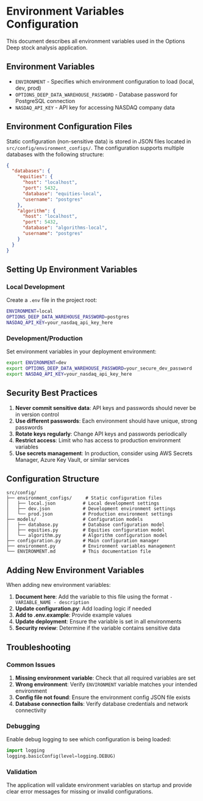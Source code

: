 # Environment Variables Configuration

This document describes all environment variables used in the Options Deep stock analysis application.

## Environment Variables

- `ENVIRONMENT` - Specifies which environment configuration to load (local, dev, prod)
- `OPTIONS_DEEP_DATA_WAREHOUSE_PASSWORD` - Database password for PostgreSQL connection
- `NASDAQ_API_KEY` - API key for accessing NASDAQ company data

## Environment Configuration Files

Static configuration (non-sensitive data) is stored in JSON files located in `src/config/environment_configs/`. The configuration supports multiple databases with the following structure:

```json
{
  "databases": {
    "equities": {
      "host": "localhost",
      "port": 5432,
      "database": "equities-local",
      "username": "postgres"
    },
    "algorithm": {
      "host": "localhost",
      "port": 5432,
      "database": "algorithms-local",
      "username": "postgres"
    }
  }
}
```

## Setting Up Environment Variables

### Local Development
Create a `.env` file in the project root:
```bash
ENVIRONMENT=local
OPTIONS_DEEP_DATA_WAREHOUSE_PASSWORD=postgres
NASDAQ_API_KEY=your_nasdaq_api_key_here
```

### Development/Production
Set environment variables in your deployment environment:
```bash
export ENVIRONMENT=dev
export OPTIONS_DEEP_DATA_WAREHOUSE_PASSWORD=your_secure_dev_password
export NASDAQ_API_KEY=your_nasdaq_api_key_here
```

## Security Best Practices

1. **Never commit sensitive data**: API keys and passwords should never be in version control
2. **Use different passwords**: Each environment should have unique, strong passwords
3. **Rotate keys regularly**: Change API keys and passwords periodically
4. **Restrict access**: Limit who has access to production environment variables
5. **Use secrets management**: In production, consider using AWS Secrets Manager, Azure Key Vault, or similar services

## Configuration Structure

```
src/config/
├── environment_configs/     # Static configuration files
│   ├── local.json          # Local development settings
│   ├── dev.json            # Development environment settings
│   └── prod.json           # Production environment settings
├── models/                 # Configuration models
│   ├── database.py         # Database configuration model
│   ├── equities.py         # Equities configuration model
│   └── algorithm.py        # Algorithm configuration model
├── configuration.py        # Main configuration manager
├── environment.py          # Environment variables management
└── ENVIRONMENT.md          # This documentation file
```

## Adding New Environment Variables

When adding new environment variables:

1. **Document here**: Add the variable to this file using the format `- VARIABLE_NAME - description`
2. **Update configuration.py**: Add loading logic if needed
3. **Add to .env.example**: Provide example values
4. **Update deployment**: Ensure the variable is set in all environments
5. **Security review**: Determine if the variable contains sensitive data

## Troubleshooting

### Common Issues

1. **Missing environment variable**: Check that all required variables are set
2. **Wrong environment**: Verify `ENVIRONMENT` variable matches your intended environment
3. **Config file not found**: Ensure the environment config JSON file exists
4. **Database connection fails**: Verify database credentials and network connectivity

### Debugging

Enable debug logging to see which configuration is being loaded:
```python
import logging
logging.basicConfig(level=logging.DEBUG)
```

### Validation

The application will validate environment variables on startup and provide clear error messages for missing or invalid configurations.